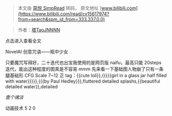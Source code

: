 > 本文由 [简悦 SimpRead](http://ksria.com/simpread/) 转码， 原文地址 [www.bilibili.com](https://www.bilibili.com/read/cv15617974?from=search&spm_id_from=333.337.0.0)

> 作者：[塔TaoJNNNN](https://space.bilibili.com/7676458)

 点击进入查看全文

NovelAI 创意咒语——瓶中少女

只要魔咒写得好，二十迭代也出宝我使用的是网页版 naifu，最高只能 20steps 迭代，能出这种程度的图真是不容易 mmm 先来看一下基础图人物崩了只有一条腿基础形 CFG Scale 7~12 正 tag：{{cute loli}},{{{{{girl in a glass jar half filled with water}}}}},{{{by Paul Hedley}}},fluttered detailed splashs,{{beautiful detailed water}},detailed

_壹个魂淡_

动画技术 5 2 0
